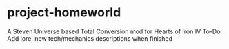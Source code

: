# project-homeworld
A Steven Universe based Total Conversion mod for Hearts of Iron IV
To-Do: Add lore, new tech/mechanics descriptions when finished
